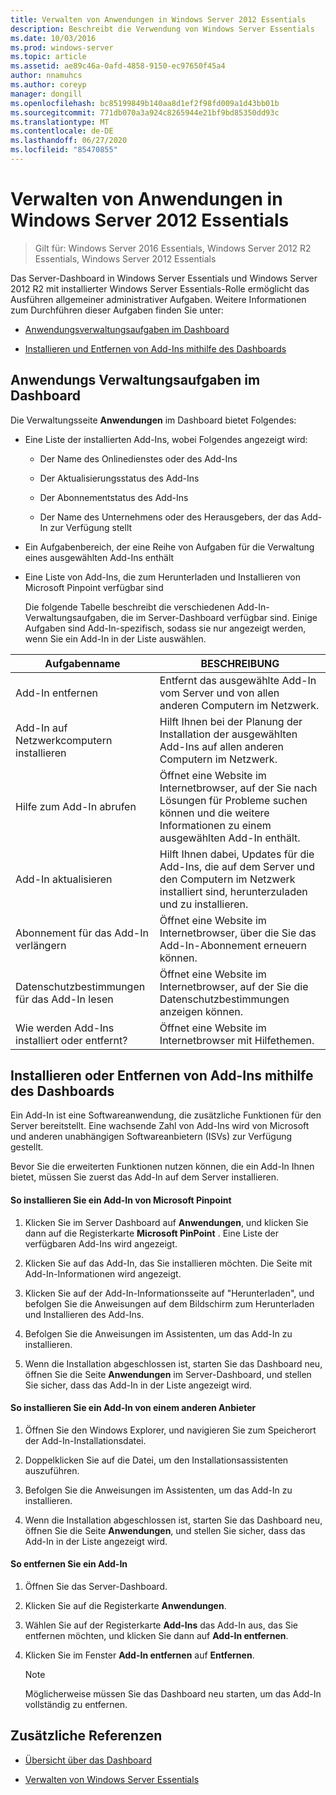 ```yaml
---
title: Verwalten von Anwendungen in Windows Server 2012 Essentials
description: Beschreibt die Verwendung von Windows Server Essentials
ms.date: 10/03/2016
ms.prod: windows-server
ms.topic: article
ms.assetid: ae89c46a-0afd-4858-9150-ec97650f45a4
author: nnamuhcs
ms.author: coreyp
manager: dongill
ms.openlocfilehash: bc85199849b140aa8d1ef2f98fd009a1d43bb01b
ms.sourcegitcommit: 771db070a3a924c8265944e21bf9bd85350dd93c
ms.translationtype: MT
ms.contentlocale: de-DE
ms.lasthandoff: 06/27/2020
ms.locfileid: "85470855"
---
```

# <a name="manage-applications-in-windows-server-essentials"></a>Verwalten von Anwendungen in Windows Server 2012 Essentials

>Gilt für: Windows Server 2016 Essentials, Windows Server 2012 R2 Essentials, Windows Server 2012 Essentials

 Das Server-Dashboard in Windows Server Essentials und Windows Server 2012 R2 mit installierter Windows Server Essentials-Rolle ermöglicht das Ausführen allgemeiner administrativer Aufgaben. Weitere Informationen zum Durchführen dieser Aufgaben finden Sie unter:

-   [Anwendungsverwaltungsaufgaben im Dashboard](Manage-Applications-in-Windows-Server-Essentials.md#BKMK_1)

-   [Installieren und Entfernen von Add-Ins mithilfe des Dashboards](Manage-Applications-in-Windows-Server-Essentials.md#BKMK_2)

##  <a name="application-management-tasks-in-the-dashboard"></a><a name="BKMK_1"></a>Anwendungs Verwaltungsaufgaben im Dashboard
 Die Verwaltungsseite **Anwendungen** im Dashboard bietet Folgendes:

- Eine Liste der installierten Add-Ins, wobei Folgendes angezeigt wird:

  -   Der Name des Onlinedienstes oder des Add-Ins

  -   Der Aktualisierungsstatus des Add-Ins

  -   Der Abonnementstatus des Add-Ins

  -   Der Name des Unternehmens oder des Herausgebers, der das Add-In zur Verfügung stellt

- Ein Aufgabenbereich, der eine Reihe von Aufgaben für die Verwaltung eines ausgewählten Add-Ins enthält

- Eine Liste von Add-Ins, die zum Herunterladen und Installieren von Microsoft Pinpoint verfügbar sind

  Die folgende Tabelle beschreibt die verschiedenen Add-In-Verwaltungsaufgaben, die im Server-Dashboard verfügbar sind. Einige Aufgaben sind Add-In-spezifisch, sodass sie nur angezeigt werden, wenn Sie ein Add-In in der Liste auswählen.

|Aufgabenname|BESCHREIBUNG|
|---------------|-----------------|
|Add-In entfernen|Entfernt das ausgewählte Add-In vom Server und von allen anderen Computern im Netzwerk.|
|Add-In auf Netzwerkcomputern installieren|Hilft Ihnen bei der Planung der Installation der ausgewählten Add-Ins auf allen anderen Computern im Netzwerk.|
|Hilfe zum Add-In abrufen|Öffnet eine Website im Internetbrowser, auf der Sie nach Lösungen für Probleme suchen können und die weitere Informationen zu einem ausgewählten Add-In enthält.|
|Add-In aktualisieren|Hilft Ihnen dabei, Updates für die Add-Ins, die auf dem Server und den Computern im Netzwerk installiert sind, herunterzuladen und zu installieren.|
|Abonnement für das Add-In verlängern|Öffnet eine Website im Internetbrowser, über die Sie das Add-In-Abonnement erneuern können.|
|Datenschutzbestimmungen für das Add-In lesen|Öffnet eine Website im Internetbrowser, auf der Sie die Datenschutzbestimmungen anzeigen können.|
|Wie werden Add-Ins installiert oder entfernt?|Öffnet eine Website im Internetbrowser mit Hilfethemen.|

##  <a name="install-or-remove-add-ins-using-the-dashboard"></a><a name="BKMK_2"></a>Installieren oder Entfernen von Add-Ins mithilfe des Dashboards
 Ein Add-In ist eine Softwareanwendung, die zusätzliche Funktionen für den Server bereitstellt. Eine wachsende Zahl von Add-Ins wird von Microsoft und anderen unabhängigen Softwareanbietern (ISVs) zur Verfügung gestellt.

 Bevor Sie die erweiterten Funktionen nutzen können, die ein Add-In Ihnen bietet, müssen Sie zuerst das Add-In auf dem Server installieren.

#### <a name="to-install-an-add-in-from-microsoft-pinpoint"></a>So installieren Sie ein Add-In von Microsoft Pinpoint

1.  Klicken Sie im Server Dashboard auf **Anwendungen**, und klicken Sie dann auf die Registerkarte **Microsoft PinPoint** .  Eine Liste der verfügbaren Add-Ins wird angezeigt.

2.  Klicken Sie auf das Add-In, das Sie installieren möchten. Die Seite mit Add-In-Informationen wird angezeigt.

3.  Klicken Sie auf der Add-In-Informationsseite auf "Herunterladen", und befolgen Sie die Anweisungen auf dem Bildschirm zum Herunterladen und Installieren des Add-Ins.

4.  Befolgen Sie die Anweisungen im Assistenten, um das Add-In zu installieren.

5.  Wenn die Installation abgeschlossen ist, starten Sie das Dashboard neu, öffnen Sie die Seite **Anwendungen** im Server-Dashboard, und stellen Sie sicher, dass das Add-In in der Liste angezeigt wird.

#### <a name="to-install-an-add-in-from-another-provider"></a>So installieren Sie ein Add-In von einem anderen Anbieter

1.  Öffnen Sie den Windows Explorer, und navigieren Sie zum Speicherort der Add-In-Installationsdatei.

2.  Doppelklicken Sie auf die Datei, um den Installationsassistenten auszuführen.

3.  Befolgen Sie die Anweisungen im Assistenten, um das Add-In zu installieren.

4.  Wenn die Installation abgeschlossen ist, starten Sie das Dashboard neu, öffnen Sie die Seite **Anwendungen**, und stellen Sie sicher, dass das Add-In in der Liste angezeigt wird.

#### <a name="to-remove-an-add-in"></a>So entfernen Sie ein Add-In

1.  Öffnen Sie das Server-Dashboard.

2.  Klicken Sie auf die Registerkarte **Anwendungen**.

3.  Wählen Sie auf der Registerkarte **Add-Ins** das Add-In aus, das Sie entfernen möchten, und klicken Sie dann auf **Add-In entfernen**.

4.  Klicken Sie im Fenster **Add-In entfernen** auf **Entfernen**.

    > [!NOTE]
    >  Möglicherweise müssen Sie das Dashboard neu starten, um das Add-In vollständig zu entfernen.

## <a name="additional-references"></a>Zusätzliche Referenzen

-   [Übersicht über das Dashboard](Overview-of-the-Dashboard-in-Windows-Server-Essentials.md)

-   [Verwalten von Windows Server Essentials](Manage-Windows-Server-Essentials.md)

